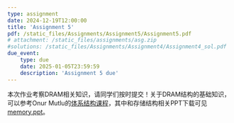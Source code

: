 ```yaml
---
type: assignment
date: 2024-12-19T12:00:00
title: 'Assignment 5'
pdf: /static_files/Assignments/Assignment5/Assignment5.pdf
# attachment: /static_files/assignments/asg.zip
#solutions: /static_files/Assignments/Assignment4/Assignment4_sol.pdf
due_event: 
    type: due
    date: 2025-01-05T23:59:59
    description: 'Assignment 5 due'
---
```

本次作业考察DRAM相关知识，请同学们按时提交！关于DRAM结构的基础知识，可以参考Onur Mutlu的[体系结构课程](https://www.youtube.com/channel/UCIwQ8uOeRFgOEvBLYc3kc3g)，其中和存储结构相关PPT下载可见[memory.ppt](/2024Fall/static_files/Assignments/Assignment5/memory.pptx)。